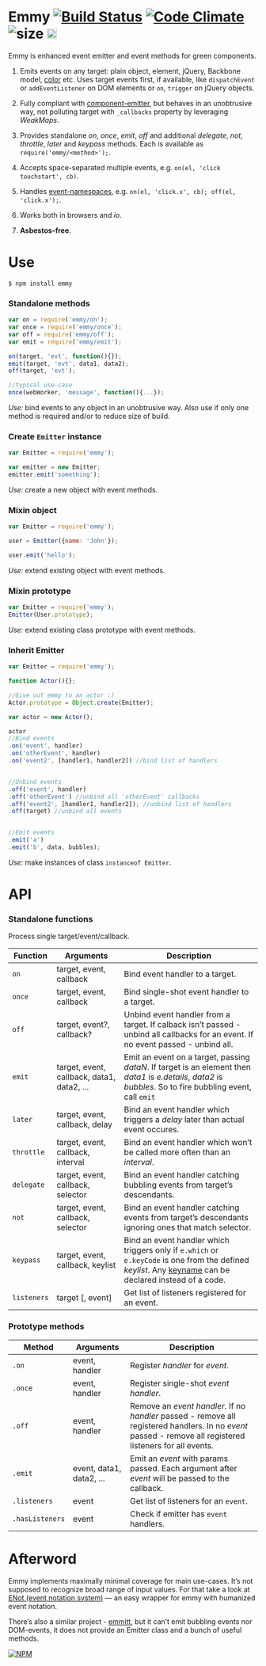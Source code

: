 # Emmy [![Build Status](https://travis-ci.org/dfcreative/emmy.svg?branch=master)](https://travis-ci.org/dfcreative/emmy) [![Code Climate](https://codeclimate.com/github/dfcreative/emmy/badges/gpa.svg)](https://codeclimate.com/github/dfcreative/emmy) ![size](https://img.shields.io/badge/size-1.35kb-brightgreen.svg) <a href="UNLICENSE"><img src="http://upload.wikimedia.org/wikipedia/commons/6/62/PD-icon.svg" width="20"/></a>

<!--
[![browser support](https://ci.testling.com/dfcreative/emmy.png)
](https://ci.testling.com/dfcreative/emmy)
-->

Emmy is enhanced event emitter and event methods for green components.

1. Emits events on any target: plain object, element, jQuery, Backbone model, [color](https://github.com/dfcreative/color) etc. Uses target events first, if available, like `dispatchEvent` or `addEventListener` on DOM elements or `on`, `trigger` on jQuery objects.

2. Fully compliant with [component-emitter](https://github.com/component/emitter), but behaves in an unobtrusive way, not polluting target with `_callbacks` property by leveraging _WeakMaps_.

6. Provides standalone _on_, _once_, _emit_, _off_ and additional _delegate_, _not_, _throttle_, _later_ and _keypass_ methods. Each is available as `require('emmy/<method>');`.

3. Accepts space-separated multiple events, e.g. `on(el, 'click touchstart', cb)`.

4. Handles [event-namespaces](http://api.jquery.com/on/#event-names), e.g. `on(el, 'click.x', cb); off(el, 'click.x');`.

5. Works both in browsers and _io_.

9999. **Asbestos-free**.


# Use

`$ npm install emmy`


### Standalone methods

```js
var on = require('emmy/on');
var once = require('emmy/once');
var off = require('emmy/off');
var emit = require('emmy/emit');

on(target, 'evt', function(){});
emit(target, 'evt', data1, data2);
off(target, 'evt');

//typical use-case
once(webWorker, 'message', function(){...});
```

_Use:_ bind events to any object in an unobtrusive way. Also use if only one method is required and/or to reduce size of build.


### Create `Emitter` instance

```js
var Emitter = require('emmy');

var emitter = new Emitter;
emitter.emit('something');
```

_Use:_ сreate a new object with event methods.


### Mixin object

```js
var Emitter = require('emmy');

user = Emitter({name: 'John'});

user.emit('hello');
```

_Use:_ extend existing object with event methods.


### Mixin prototype

```js
var Emitter = require('emmy');
Emitter(User.prototype);
```

_Use:_ extend existing class prototype with event methods.


### Inherit Emitter

```js
var Emitter = require('emmy');

function Actor(){};

//Give out emmy to an actor :)
Actor.prototype = Object.create(Emitter);

var actor = new Actor();

actor
//Bind events
.on('event', handler)
.on('otherEvent', handler)
.on('event2', [handler1, handler2]) //bind list of handlers


//Unbind events
.off('event', handler)
.off('otherEvent') //unbind all 'otherEvent' callbacks
.off('event2', [handler1, handler2]); //unbind list of handlers
.off(target) //unbind all events


//Emit events
.emit('a')
.emit('b', data, bubbles);
```

_Use:_ make instances of class `instanceof Emitter`.




# API

### Standalone functions

Process single target/event/callback.

Function | Arguments | Description
---|---|---
`on` | target, event, callback | Bind event handler to a target.
`once` | target, event, callback | Bind single-shot event handler to a target.
`off` | target, event?, callback? | Unbind event handler from a target. If calback isn’t passed - unbind all callbacks for an event. If no event passed - unbind all.
`emit` | target, event, callback, data1, data2, ... | Emit an event on a target, passing _dataN_. If target is an element then _data1_ is _e.details_, _data2_ is _bubbles_. So to fire bubbling event, call `emit` | element, 'click', null, true.
`later` | target, event, callback, delay | Bind an event handler which triggers a _delay_ later than actual event occures.
`throttle` | target, event, callback, interval | Bind an event handler which won’t be called more often than an _interval_.
`delegate` | target, event, callback, selector | Bind an event handler catching bubbling events from target’s descendants.
`not` | target, event, callback, selector | Bind an event handler catching events from target’s descendants ignoring ones that match selector.
`keypass` | target, event, callback, keylist | Bind an event handler which triggers only if `e.which` or `e.keyCode` is one from the defined _keylist_. Any [keyname](http://github.com/dfcreative/keyname) can be declared instead of a code.
`listeners` | target [, event] | Get list of listeners registered for an event.



### Prototype methods

Method | Arguments | Description |
---|---|---
`.on` | event, handler | Register _handler_ for _event_.
`.once` | event, handler | Register single-shot _event_ _handler_.
`.off` | event, handler  | Remove an _event_ _handler_. If no _handler_ passed - remove all registered handlers. In no _event_ passed - remove all registered listeners for all events.
`.emit` | event, data1, data2, ... | Emit an _event_ with params passed. Each argument after _event_ will be passed to the callback.
`.listeners` | event | Get list of listeners for an `event`.
`.hasListeners` | event | Check if emitter has `event` handlers.



# Afterword

Emmy implements maximally minimal coverage for main use-cases. It’s not supposed to recognize broad range of input values. For that take a look at [ENot (event notation system)](https://github.com/dfcreative/enot) — an easy wrapper for emmy with humanized event notation.

There’s also a similar project - [emmitt](https://github.com/airportyh/emmitt), but it can’t emit bubbling events nor DOM-events, it does not provide an Emitter class and a bunch of useful methods.


[![NPM](https://nodei.co/npm/emmy.png?downloads=true&downloadRank=true&stars=true)](https://nodei.co/npm/emmy/)